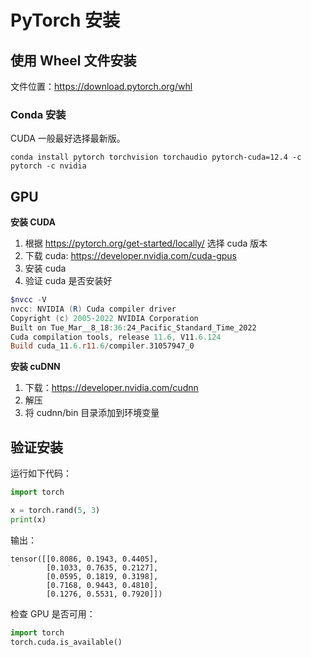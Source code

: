 # PyTorch 安装

## 使用 Wheel 文件安装

文件位置：https://download.pytorch.org/whl

### Conda 安装

CUDA 一般最好选择最新版。

```
conda install pytorch torchvision torchaudio pytorch-cuda=12.4 -c pytorch -c nvidia
```

## GPU

**安装 CUDA**

1. 根据 https://pytorch.org/get-started/locally/ 选择 cuda 版本
2. 下载 cuda: https://developer.nvidia.com/cuda-gpus
3. 安装 cuda
4. 验证 cuda 是否安装好

```powershell
$nvcc -V
nvcc: NVIDIA (R) Cuda compiler driver
Copyright (c) 2005-2022 NVIDIA Corporation
Built on Tue_Mar__8_18:36:24_Pacific_Standard_Time_2022
Cuda compilation tools, release 11.6, V11.6.124
Build cuda_11.6.r11.6/compiler.31057947_0
```

**安装 cuDNN**

1. 下载：https://developer.nvidia.com/cudnn
2. 解压
3. 将 cudnn/bin 目录添加到环境变量

## 验证安装

运行如下代码：

```python
import torch

x = torch.rand(5, 3)
print(x)
```

输出：

```
tensor([[0.8086, 0.1943, 0.4405],
        [0.1033, 0.7635, 0.2127],
        [0.0595, 0.1819, 0.3198],
        [0.7168, 0.9443, 0.4810],
        [0.1276, 0.5531, 0.7920]])
```

检查 GPU 是否可用：

```python
import torch
torch.cuda.is_available()
```

